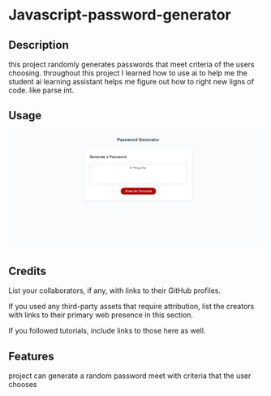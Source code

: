 # Javascript-password-generator

## Description

this project randomly generates passwords that meet criteria of the users choosing.
throughout this project I learned how to use ai to help me the student ai learning assistant helps me figure out how to right new ligns of code.
like parse int.



## Usage

![alt text](images/Capture.PNG)

## Credits

List your collaborators, if any, with links to their GitHub profiles.

If you used any third-party assets that require attribution, list the creators with links to their primary web presence in this section.

If you followed tutorials, include links to those here as well.

## Features

project can generate a random password meet with criteria that the user chooses
